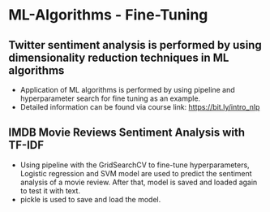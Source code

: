 # ML-Algorithms - Fine-Tuning
## Twitter sentiment analysis is performed by using dimensionality reduction techniques in ML algorithms
- Application of ML algorithms is performed by using pipeline and hyperparameter search for fine tuning as an example.
- Detailed information can be found via course link: https://bit.ly/intro_nlp
## IMDB Movie Reviews Sentiment Analysis with TF-IDF
- Using pipeline with the GridSearchCV to fine-tune hyperparameters, Logistic regression and SVM model are used to predict the sentiment analysis of a movie review. After that, model is saved and loaded again to test it with text.
- pickle is used to save and load the model.
